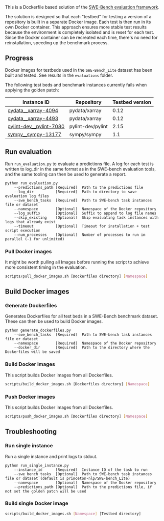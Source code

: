 This is a Dockerfile based solution of the [SWE-Bench evaluation framework](https://github.com/princeton-nlp/SWE-bench/tree/main/swebench/harness).

The solution is designed so that each "testbed" for testing a version of a repository is built in a separate Docker
image. Each test is then run in its own Docker container. This approach ensures more stable test results because the
environment is completely isolated and is reset for each test. Since the Docker container can be recreated each time,
there's no need for reinstallation, speeding up the benchmark process.

## Progress
Docker images for testbeds used in the `SWE-Bench_Lite` dataset has been built and tested. See results in the 
`evaluations` folder. 

The following test beds and benchmark instances currently fails when applying the golden patch:

| Instance ID | Repository | Testbed version |
| ----------- | ---------- | --------------- |
| [pydata__xarray-4094](evaluations/SWE-bench_Lite_golden/logs/pydata__xarray-4094.SWE-bench_Lite_golden.eval.log) | pydata/xarray | 0.12 |
| [pydata__xarray-4493](evaluations/SWE-bench_Lite_golden/logs/pydata__xarray-4493.SWE-bench_Lite_golden.eval.log) | pydata/xarray | 0.12 |
| [pylint-dev__pylint-7080](evaluations/SWE-bench_Lite_golden/logs/pylint-dev__pylint-7080.SWE-bench_Lite_golden.eval.log) | pylint-dev/pylint | 2.15 |
| [sympy__sympy-13177](evaluations/SWE-bench_Lite_golden/logs/sympy__sympy-13177.SWE-bench_Lite_golden.eval.log) | sympy/sympy | 1.1 |

## Run evaluation
Run `run_evaluation.py` to evaluate a predictions file. A log for each test is written to log_dir in the same format
as in the SWE-bench evaluation tools, and the same tooling can then be used to generate a report. 

```
python run_evaluation.py 
    --predictions_path [Required]  Path to the predictions file 
    --log_dir          [Required]  Path to directory to save evaluation log files 
    --swe_bench_tasks  [Required]  Path to SWE-bench task instances file or dataset 
    --namespace        [Optional]  Namespace of the Docker repository 
    --log_suffix       [Optional]  Suffix to append to log file names
    --skip_existing    [Optional]  Skip evaluating task instances with logs that already exist
    --timeout          [Optional]  Timeout for installation + test script execution
    --num_processes    [Optional]  Number of processes to run in parallel (-1 for unlimited)
```

### Pull Docker images
It might be worth pulling all Images before running the script to achieve more consistent timing in the evaluation. 

```bash
scripts/pull_docker_images.sh [Dockerfiles directory] [Namespace]
```
## Build Docker images

### Generate Dockerfiles
Generates Dockerfiles for all test beds in a SWE-Bench benchmark dataset. These can then be used to build Docker images.

```
python generate_dockerfiles.py 
    --swe_bench_tasks  [Required]  Path to SWE-bench task instances file or dataset 
    --namespace        [Required]  Namespace of the Docker repository 
    --docker_dir       [Required]  Path to the directory where the Dockerfiles will be saved
```

### Build Docker images
This script builds Docker images from all Dockerfiles.

```bash
scripts/build_docker_images.sh [Dockerfiles directory] [Namespace]
```

### Push Docker images
This script builds Docker images from all Dockerfiles.

```bash
scripts/push_docker_images.sh [Dockerfiles directory] [Namespace]
```

## Troubleshooting

### Run single instance
Run a single instance and print logs to stdout. 

```
python run_single_instance.py 
    --instance_id      [Required]  Instance ID of the task to run
    --swe_bench_tasks  [Optional]  Path to SWE-bench task instances file or dataset (default is princeton-nlp/SWE-bench_Lite)
    --namespace        [Optional]  Namespace of the Docker repository
    --predictions_path [Optional]  Path to the predictions file, if not set the golden patch will be used
```

### Build single Docker image

```bash
scripts/build_docker_images.sh [Namespace] [Testbed directory]
```
